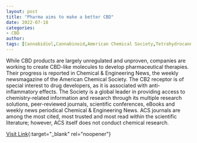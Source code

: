 ```yaml
---
layout: post
title: "Pharma aims to make a better CBD"
date: 2022-07-18
categories:
- CBD
author: 
tags: [Cannabidiol,Cannabinoid,American Chemical Society,Tetrahydrocannabinol,Cannabis,Cannabaceae,Psychoactive drugs,Medical treatments,Health,Pharmacology,Drugs]
---
```



While CBD products are largely unregulated and unproven, companies are working to create CBD-like molecules to develop pharmaceutical therapies. Their progress is reported in Chemical & Engineering News, the weekly newsmagazine of the American Chemical Society. The CB2 receptor is of special interest to drug developers, as it is associated with anti-inflammatory effects. The Society is a global leader in providing access to chemistry-related information and research through its multiple research solutions, peer-reviewed journals, scientific conferences, eBooks and weekly news periodical Chemical & Engineering News. ACS journals are among the most cited, most trusted and most read within the scientific literature; however, ACS itself does not conduct chemical research.

[Visit Link](https://www.eurekalert.org/news-releases/472045){:target="_blank" rel="noopener"}


